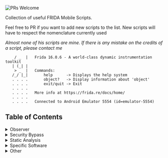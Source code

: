 ![PRs Welcome](https://img.shields.io/badge/PRs-welcome-brightgreen.svg?style=flat-square)

Collection of useful FRIDA Mobile Scripts.

Feel free to PR if you want to add new scripts to the list. New scripts will have to respect the nomenclature currently used

*Almost none of his scripts are mine. If there is any mistake on the credits of a script, please contact me*


```shell
    / _  |   Frida 16.0.6 - A world-class dynamic instrumentation toolkit
   | (_| |
    > _  |   Commands:
   /_/ |_|       help      -> Displays the help system
   . . . .       object?   -> Display information about 'object'
   . . . .       exit/quit -> Exit
   . . . .
   . . . .   More info at https://frida.re/docs/home/
   . . . .
   . . . .   Connected to Android Emulator 5554 (id=emulator-5554)
```

## Table of Contents

<details>
<summary>Observer</summary>

* **Crypto**

	* [android-aes-decrypt-no-iv.js](https://github.com/rsenet/FriList/blob/main/01_Observer/Crypto/android-aes-decrypt-no-iv.js)
	* [android-aesinfo-and-hashing-decryptor.js](https://github.com/rsenet/FriList/blob/main/01_Observer/Crypto/android-aesinfo-and-hashing-decryptor.js)
	* [android-aesinfo-decryptor.js](https://github.com/rsenet/FriList/blob/main/01_Observer/Crypto/android-aesinfo-decryptor.js)
	* [android-crypto-observer.js](https://github.com/rsenet/FriList/blob/main/01_Observer/Crypto/android-crypto-observer.js)
	* [android-hashing-observer.js](https://github.com/rsenet/FriList/blob/main/01_Observer/Crypto/android-hashing-observer.js)
	* [android-java-crypto-observer.js](https://github.com/rsenet/FriList/blob/main/01_Observer/Crypto/android-java-crypto-observer.js)
	* [android-pbe-observer.js](https://github.com/rsenet/FriList/blob/main/01_Observer/Crypto/android-pbe-observer.js)
	* [android-random-observer.js](https://github.com/rsenet/FriList/blob/main/01_Observer/Crypto/android-random-observer.js)
	* [ios-intercept-crypto.js](https://github.com/rsenet/FriList/blob/main/01_Observer/Crypto/ios-intercept-crypto.js)
	* [ios-intercept-crypto2.js](https://github.com/rsenet/FriList/blob/main/01_Observer/Crypto/ios-intercept-crypto2.js)


* **DeepLink & UrlScheme**

	* [android-deeplink-observer.js](https://github.com/rsenet/FriList/blob/main/01_Observer/DeepLink_UrlScheme/android-deeplink-observer.js)
	* [ios-url-scheme-dumper.js](https://github.com/rsenet/FriList/blob/main/01_Observer/DeepLink_UrlScheme/ios-url-scheme-dumper.js)
	* [ios-url-scheme-fuzzing.js](https://github.com/rsenet/FriList/blob/main/01_Observer/DeepLink_UrlScheme/ios-url-scheme-fuzzing.js)


* **Library**

	* [android-library-observer.js](https://github.com/rsenet/FriList/blob/main/01_Observer/Library/android-library-observer.js)
	* [android-library-observer2.js](https://github.com/rsenet/FriList/blob/main/01_Observer/Library/android-library-observer2.js)


* **Network**

	* NSURL

		* [ios-nsurlrequest-observer.js](https://github.com/rsenet/FriList/blob/main/01_Observer/Network/NSURL/ios-nsurlrequest-observer.js)
		* [ios-nsurlsession-observer.js](https://github.com/rsenet/FriList/blob/main/01_Observer/Network/NSURL/ios-nsurlsession-observer.js)
	
	* OkHttp

		* [android-okhttp-logger.js](https://github.com/rsenet/FriList/blob/main/01_Observer/Network/OkHttp/android-okhttp-logger.js)
		* [android-okhttp-logger2.js](https://github.com/rsenet/FriList/blob/main/01_Observer/Network/OkHttp/android-okhttp-logger2.js)
		* [android-okhttp-proxy-installator.js](https://github.com/rsenet/FriList/blob/main/01_Observer/Network/OkHttp/android-okhttp-proxy-installator.js)

	* TCP

		* [android-tcp-trace.js](https://github.com/rsenet/FriList/blob/main/01_Observer/Network/TCP/android-tcp-trace.js)
			
	* TLS

		* [ios-tls-keylogger-ios12.js](https://github.com/rsenet/FriList/blob/main/01_Observer/Network/TLS/ios-tls-keylogger-ios12.js)
		* [ios-tls-keylogger-ios13.js](https://github.com/rsenet/FriList/blob/main/01_Observer/Network/TLS/ios-tls-keylogger-ios13.js)
		* [ios-tls-keylogger-ios14.js](https://github.com/rsenet/FriList/blob/main/01_Observer/Network/TLS/ios-tls-keylogger-ios14.js])

	* **WebInspector**

		* [ios-webinspector-enable.js](https://github.com/rsenet/FriList/blob/main/01_Observer/Network/WebInspector/ios-webinspector-enable.js)


* **Storage**

	* **Cookies**

		* [android-cookie-observer.js](https://github.com/rsenet/FriList/blob/main/01_Observer/Storage/Cookies/android-cookie-observer.js)
		* [ios-binarycookies-observer.js](https://github.com/rsenet/FriList/blob/main/01_Observer/Storage/Cookies/ios-binarycookies-observer.js)


	* **FileSystem**

		* [android-filesystem-observer.js](https://github.com/rsenet/FriList/blob/main/01_Observer/Storage/FileSystem/android-filesystem-observer.js)
		* [android-filesystem-observer2.js](https://github.com/rsenet/FriList/blob/main/01_Observer/Storage/FileSystem/android-filesystem-observer2.js)


	* **KeyboardCache**

		* [ios-keyboard-cache-checker.js](https://github.com/rsenet/FriList/blob/main/01_Observer/Storage/KeyboardCache/ios-keyboard-cache-checker.js)


	* **Keystore_keychain**

		* [android-keystore-monitor.js](https://github.com/rsenet/FriList/blob/main/01_Observer/Storage/Keystore_keychain/android-keystore-monitor.js)
		* [ios-keychain-monitor.js](https://github.com/rsenet/FriList/blob/main/01_Observer/Storage/Keystore_keychain/ios-keychain-monitor.js)


	* **Log**

		* [android-log-observer.js](https://github.com/rsenet/FriList/blob/main/01_Observer/Storage/Log/android-log-observer.js)
		* [ios-nslog-observer.js](https://github.com/rsenet/FriList/blob/main/01_Observer/Storage/Log/ios-nslog-observer.js)


	* **Pasteboard**

		* [ios-pasteboard-observer.js](https://github.com/rsenet/FriList/blob/main/01_Observer/Storage/Pasteboard/ios-pasteboard-observer.js)


	* **Plist**

		* [ios-read-nsuserdefaults.js](https://github.com/rsenet/FriList/blob/main/01_Observer/Storage/Plist/ios-read-nsuserdefaults.js)
		* [ios-read-plist-file.js](https://github.com/rsenet/FriList/blob/main/01_Observer/Storage/Plist/ios-read-plist-file.js)


	* **SharedPreferences**

		* [android-encryptedsharedpreferences-observer.js](https://github.com/rsenet/FriList/blob/main/01_Observer/Storage/SharedPreferences/android-encryptedsharedpreferences-observer.js)
		* [android-sharedpreferences-observer.js](https://github.com/rsenet/FriList/blob/main/01_Observer/Storage/SharedPreferences/android-sharedpreferences-observer.js)


	* **SQLite**

		* [android-sqlite-observer.js](https://github.com/rsenet/FriList/blob/main/01_Observer/Storage/SQLite/android-sqlite-observer.js)
		* [android-sqlitecipher-observer.js](https://github.com/rsenet/FriList/blob/main/01_Observer/Storage/SQLite/android-sqlitecipher-observer.js)
		* [ios-sqlite3-observer.js](https://github.com/rsenet/FriList/blob/main/01_Observer/Storage/SQLite/ios-sqlite3-observer.js)

</details>

<details>
<summary>Security Bypass</summary>

* **Biometric**

	* [android-biometric-bypass-android11.js](https://github.com/rsenet/FriList/blob/main/02_SecurityBypass/Biometric/android-biometric-bypass-android11.js)
	* [ios-biometric-bypass.js](https://github.com/rsenet/FriList/blob/main/02_SecurityBypass/Biometric/ios-biometric-bypass.js)
	* [ios-touchid-bypass.js](https://github.com/rsenet/FriList/blob/main/02_SecurityBypass/Biometric/ios-touchid-bypass.js)

* **CertificatePinning**

	* [android_proxy-add.js](https://github.com/rsenet/FriList/blob/main/02_SecurityBypass/CertificatePinning/android_proxy-add.js)
	* [android-multiple-pinning-bypass.js](https://github.com/rsenet/FriList/blob/main/02_SecurityBypass/CertificatePinning/android-multiple-pinning-bypass.js)
	* [android-multiple-pinning-bypass2.js](https://github.com/rsenet/FriList/blob/main/02_SecurityBypass/CertificatePinning/android-multiple-pinning-bypass2.js)
	* [android-multiple-pinning-bypass3.js](https://github.com/rsenet/FriList/blob/main/02_SecurityBypass/CertificatePinning/android-multiple-pinning-bypass3.js)
	* [android-okhttp-pinning-bypass.js](https://github.com/rsenet/FriList/blob/main/02_SecurityBypass/CertificatePinning/android-okhttp-pinning-bypass.js)
	* [android-okhttp-pinning-bypass2.js](https://github.com/rsenet/FriList/blob/main/02_SecurityBypass/CertificatePinning/android-okhttp-pinning-bypass2.js)
	* [android-trustmanager-pinning-bypass.js](https://github.com/rsenet/FriList/blob/main/02_SecurityBypass/CertificatePinning/android-trustmanager-pinning-bypass.js)
	* [android-trustmanager-pinning-bypass2.js](https://github.com/rsenet/FriList/blob/main/02_SecurityBypass/CertificatePinning/android-trustmanager-pinning-bypass2.js)
	* [flutter-pinning-bypass.js](https://github.com/rsenet/FriList/blob/main/02_SecurityBypass/CertificatePinning/flutter-pinning-bypass.js)
	* [flutter-pinning-bypass2.js](https://github.com/rsenet/FriList/blob/main/02_SecurityBypass/CertificatePinning/flutter-pinning-bypass2.js)
	* [flutter-tls1-verification-bypass.js](https://github.com/rsenet/FriList/blob/main/02_SecurityBypass/CertificatePinning/flutter-tls1-verification-bypass.js)
	* [ios-pinning-bypass-10.js](https://github.com/rsenet/FriList/blob/main/02_SecurityBypass/CertificatePinning/ios-pinning-bypass-10.js)
	* [ios-pinning-bypass-11.js](https://github.com/rsenet/FriList/blob/main/02_SecurityBypass/CertificatePinning/ios-pinning-bypass-11.js)
	* [ios-pinning-bypass-12.js](https://github.com/rsenet/FriList/blob/main/02_SecurityBypass/CertificatePinning/ios-pinning-bypass-12.js)
	* [ios-pinning-bypass-13.js](https://github.com/rsenet/FriList/blob/main/02_SecurityBypass/CertificatePinning/ios-pinning-bypass-13.js)
	* [ios-trustkit-pinning-bypass.js](https://github.com/rsenet/FriList/blob/main/02_SecurityBypass/CertificatePinning/ios-trustkit-pinning-bypass.js)
	* [phonegap-pinning-bypass.js](https://github.com/rsenet/FriList/blob/main/02_SecurityBypass/CertificatePinning/phonegap-pinning-bypass.js)

* **DebugMode_Emulator**

	* [android-adb-detection-bypass.js](https://github.com/rsenet/FriList/blob/main/02_SecurityBypass/DebugMode_Emulator/android-adb-detection-bypass.js)
	* [android-debug-bypass.js](https://github.com/rsenet/FriList/blob/main/02_SecurityBypass/DebugMode_Emulator/android-debug-bypass.js)
	* [android-emulator-detection-bypass.js](https://github.com/rsenet/FriList/blob/main/02_SecurityBypass/DebugMode_Emulator/android-emulator-detection-bypass.js)
	* [react-native-emulator-detection-bypass.js](https://github.com/rsenet/FriList/blob/main/02_SecurityBypass/DebugMode_Emulator/react-native-emulator-detection-bypass.js)

* **FlagSecure**

	* [android-flagsecure.js](https://github.com/rsenet/FriList/blob/main/02_SecurityBypass/FlagSecure/android-flagsecure.js)

* **Location**

	* [android-location-spoofing.js](https://github.com/rsenet/FriList/blob/main/02_SecurityBypass/Location/android-location-spoofing.js)
	* [ios-location-spoofing.js](https://github.com/rsenet/FriList/blob/main/02_SecurityBypass/Location/ios-location-spoofing.js)

* **RootDetection**

	* [android-multiple-root-bypass.js](https://github.com/rsenet/FriList/blob/main/02_SecurityBypass/RootDetection/android-multiple-root-bypass.js)
	* [ios-multiple-jailbreak-bypass.js](https://github.com/rsenet/FriList/blob/main/02_SecurityBypass/RootDetection/ios-multiple-jailbreak-bypass.js)
	* [ios-simple-jailbreak-bypass.js](https://github.com/rsenet/FriList/blob/main/02_SecurityBypass/RootDetection/ios-simple-jailbreak-bypass.js)
	* [xamarin-android-multiple-root-bypass.js](https://github.com/rsenet/FriList/blob/main/02_SecurityBypass/RootDetection/xamarin-android-multiple-root-bypass.js)
	* [xamarin-multiple-jailbreak-bypass.js](https://github.com/rsenet/FriList/blob/main/02_SecurityBypass/RootDetection/xamarin-multiple-jailbreak-bypass.js)

* **WebView**

	* [android-enable-webview-debug.js](https://github.com/rsenet/FriList/blob/main/02_SecurityBypass/WebView/android-enable-webview-debug.js)
	* [cordova-enable-webview-debugging.js](https://github.com/rsenet/FriList/blob/main/02_SecurityBypass/WebView/cordova-enable-webview-debugging.js)

* **WiFi**

	* [android-wifi-check-bypass.js](https://github.com/rsenet/FriList/blob/main/02_SecurityBypass/WiFi/android-wifi-check-bypass.js)

* **Other**

	* [android-anti-frida-exposed-detection-bypass.js](https://github.com/rsenet/FriList/blob/main/02_SecurityBypass/android-anti-frida-exposed-detection-bypass.js)
	* [android-sdk-version-change.js](https://github.com/rsenet/FriList/blob/main/02_SecurityBypass/android-sdk-version-change.js)
	* [android-system_exit_bypass.js](https://github.com/rsenet/FriList/blob/main/02_SecurityBypass/android-system_exit_bypass.js)
	* [ios-custom-keyboard-allowed.js](https://github.com/rsenet/FriList/blob/main/02_SecurityBypass/ios-custom-keyboard-allowed.js)

</details>

<details>
<summary>Static Analysis</summary>

* [ios-app-by-display-name.js](https://github.com/rsenet/FriList/blob/main/03_StaticAnalysis/ios-app-by-display-name.js)
* [ios-application-static-analysis.js](https://github.com/rsenet/FriList/blob/main/03_StaticAnalysis/ios-application-static-analysis.js)
* [ios-application-static-analysis2.js](https://github.com/rsenet/FriList/blob/main/03_StaticAnalysis/ios-application-static-analysis2.js)
* [ios-data-protection-display.js](https://github.com/rsenet/FriList/blob/main/03_StaticAnalysis/ios-data-protection-display.js)
* [ios-find-all-classes-methods.js](https://github.com/rsenet/FriList/blob/main/03_StaticAnalysis/ios-find-all-classes-methods.js)
* [ios-find-all-classes.js](https://github.com/rsenet/FriList/blob/main/03_StaticAnalysis/ios-find-all-classes.js)
* [ios-find-all-methods-of-specific-class.js](https://github.com/rsenet/FriList/blob/main/03_StaticAnalysis/ios-find-all-methods-of-specific-class.js)
* [ios-find-app-classes-methods.js](https://github.com/rsenet/FriList/blob/main/03_StaticAnalysis/ios-find-app-classes-methods.js)
* [ios-find-app-classes.js](https://github.com/rsenet/FriList/blob/main/03_StaticAnalysis/ios-find-app-classes.js)
* [ios-find-specific-method.js](https://github.com/rsenet/FriList/blob/main/03_StaticAnalysis/ios-find-specific-method.js)

</details>

<details>
<summary>Specific Software</summary>

* [AppLock-authentication-bypass.js](https://github.com/rsenet/FriList/blob/main/05_SpecificSoftware/AppLock-authentication-bypass.js)

</details>

<details>
<summary>Other</summary>

* [android-injector.js](https://github.com/rsenet/FriList/blob/main/04_Other/android-injector.js)
* [android-stetho-loader.js](https://github.com/rsenet/FriList/blob/main/04_Other/android-stetho-loader.js)
</details>

